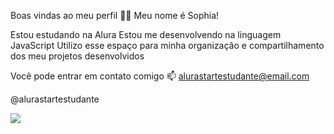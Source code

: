 Boas vindas ao meu perfil 💙💙
Meu nome é Sophia!

Estou estudando na Alura
Estou me desenvolvendo na linguagem JavaScript
Utilizo esse espaço para minha organização e compartilhamento dos meu projetos desenvolvidos

Você pode entrar em contato comigo 📫
alurastartestudante@email.com

@alurastartestudante

![](https://www.google.com/url?sa=i&url=https%3A%2F%2Fgiphy.com%2Fexplore%2Fcachorro&psig=AOvVaw1-1ygIYJfR88hHNrONqhSv&ust=1715884044012000&source=images&cd=vfe&opi=89978449&ved=0CA8QjRxqFwoTCNig06ikkIYDFQAAAAAdAAAAABAE) 
